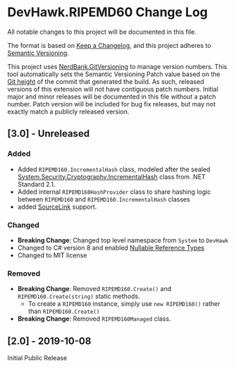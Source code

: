 # DevHawk.RIPEMD60 Change Log

All notable changes to this project will be documented in this file.

The format is based on [Keep a Changelog](https://keepachangelog.com/en/1.0.0/),
and this project adheres to [Semantic Versioning](https://semver.org/spec/v2.0.0.html).

This project uses [NerdBank.GitVersioning](https://github.com/AArnott/Nerdbank.GitVersioning)
to manage version numbers. This tool automatically sets the Semantic Versioning Patch
value based on the [Git height](https://github.com/AArnott/Nerdbank.GitVersioning#what-is-git-height)
of the commit that generated the build. As such, released versions of this extension
will not have contiguous patch numbers. Initial major and minor releases will be documented
in this file without a patch number. Patch version will be included for bug fix releases, but
may not exactly match a publicly released version.

## [3.0] - Unreleased

### Added

- Added `RIPEMD160.IncrementalHash` class, modeled after the sealed
  [System.Security.Cryptography.IncrementalHash](https://docs.microsoft.com/en-us/dotnet/api/system.security.cryptography.incrementalhash?view=netstandard-2.1)
  class from .NET Standard 2.1.
- Added internal `RIPEMD160HashProvider` class to share hashing logic between `RIPEMD160`
  and `RIPEMD160.IncrementalHash` classes
- added [SourceLink](https://github.com/dotnet/sourcelink) support.

### Changed

- **Breaking Change**: Changed top level namespace from `System` to `DevHawk`
- Changed to C# version 8 and enabled [Nullable Reference Types](https://docs.microsoft.com/en-us/dotnet/csharp/nullable-references)
- Changed to MIT license

### Removed

- **Breaking Change**: Removed `RIPEMD160.Create()` and `RIPEMD160.Create(string)` static methods.
  - To create a `RIPEMD160` instance, simply use `new RIPEMD160()` rather than `RIPEMD160.Create()`
- **Breaking Change**: Removed `RIPEMD160Managed` class.

## [2.0] - 2019-10-08

Initial Public Release
